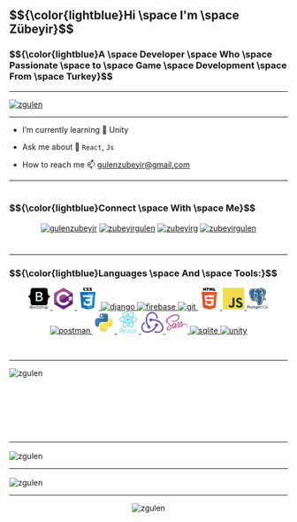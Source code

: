 

<h2 size= "2">$${\color{lightblue}Hi \space I'm \space Zübeyir}$$ </h2>
<h3 align="left">$${\color{lightblue}A \space Developer \space Who \space Passionate \space to \space Game \space Development \space From \space Turkey}$$</h3>
<hr>
<p align="left"> <a href="https://github.com/ryo-ma/github-profile-trophy"><img src="https://github-profile-trophy.vercel.app/?username=zgulen" alt="zgulen" /></a> </p>
<hr >

- I’m currently learning 🌱 Unity

- Ask me about 💬 `React`, `Js`

- How to reach me 📫 gulenzubeyir@gmail.com
</p>
<hr>
<h1></h1>
<h3 align="left">$${\color{lightblue}Connect \space With \space Me}$$</h3>
<p align="center">
<a href="https://twitter.com/gulenzubeyir" target="blank"><img align="center" src="https://raw.githubusercontent.com/rahuldkjain/github-profile-readme-generator/master/src/images/icons/Social/twitter.svg" alt="gulenzubeyir" height="30" width="40" /></a>
<a href="https://linkedin.com/in/zubeyirgulen" target="blank"><img align="center" src="https://raw.githubusercontent.com/rahuldkjain/github-profile-readme-generator/master/src/images/icons/Social/linked-in-alt.svg" alt="zubeyirgulen" height="30" width="40" /></a>
<a href="https://fb.com/zubeyirg" target="blank"><img align="center" src="https://raw.githubusercontent.com/rahuldkjain/github-profile-readme-generator/master/src/images/icons/Social/facebook.svg" alt="zubeyirg" height="30" width="40" /></a>
<a href="https://instagram.com/zubeyirgulen" target="blank"><img align="center" src="https://raw.githubusercontent.com/rahuldkjain/github-profile-readme-generator/master/src/images/icons/Social/instagram.svg" alt="zubeyirgulen" height="30" width="40" /></a>
</p>
<h1></h1>
<hr>


<h3 align="left">$${\color{lightblue}Languages \space And \space Tools:}$$</h3>
<p align="center"> <a href="https://getbootstrap.com" target="_blank" rel="noreferrer"><img src="https://raw.githubusercontent.com/devicons/devicon/master/icons/bootstrap/bootstrap-plain-wordmark.svg" alt="bootstrap" width="40" height="40"/> </a> <a href="https://www.w3schools.com/cs/" target="_blank" rel="noreferrer"> <img src="https://raw.githubusercontent.com/devicons/devicon/master/icons/csharp/csharp-original.svg" alt="csharp" width="40" height="40"/> </a> <a href="https://www.w3schools.com/css/" target="_blank" rel="noreferrer"> <img src="https://raw.githubusercontent.com/devicons/devicon/master/icons/css3/css3-original-wordmark.svg" alt="css3" width="40" height="40"/> </a> <a href="https://www.djangoproject.com/" target="_blank" rel="noreferrer"> <img src="https://cdn.worldvectorlogo.com/logos/django.svg" alt="django" width="40" height="40"/> </a> <a href="https://firebase.google.com/" target="_blank" rel="noreferrer"> <img src="https://www.vectorlogo.zone/logos/firebase/firebase-icon.svg" alt="firebase" width="40" height="40"/> </a> <a href="https://git-scm.com/" target="_blank" rel="noreferrer"> <img src="https://www.vectorlogo.zone/logos/git-scm/git-scm-icon.svg" alt="git" width="40" height="40"/> </a> <a href="https://www.w3.org/html/" target="_blank" rel="noreferrer"> <img src="https://raw.githubusercontent.com/devicons/devicon/master/icons/html5/html5-original-wordmark.svg" alt="html5" width="40" height="40"/> </a> <a href="https://developer.mozilla.org/en-US/docs/Web/JavaScript" target="_blank" rel="noreferrer"> <img src="https://raw.githubusercontent.com/devicons/devicon/master/icons/javascript/javascript-original.svg" alt="javascript" width="40" height="40"/> </a> <a href="https://www.postgresql.org" target="_blank" rel="noreferrer"> <img src="https://raw.githubusercontent.com/devicons/devicon/master/icons/postgresql/postgresql-original-wordmark.svg" alt="postgresql" width="40" height="40"/> </a> <a href="https://postman.com" target="_blank" rel="noreferrer"> <img src="https://www.vectorlogo.zone/logos/getpostman/getpostman-icon.svg" alt="postman" width="40" height="40"/> </a> <a href="https://www.python.org" target="_blank" rel="noreferrer"> <img src="https://raw.githubusercontent.com/devicons/devicon/master/icons/python/python-original.svg" alt="python" width="40" height="40"/> </a> <a href="https://reactjs.org/" target="_blank" rel="noreferrer"> <img src="https://raw.githubusercontent.com/devicons/devicon/master/icons/react/react-original-wordmark.svg" alt="react" width="40" height="40"/> </a> <a href="https://redux.js.org" target="_blank" rel="noreferrer"> <img src="https://raw.githubusercontent.com/devicons/devicon/master/icons/redux/redux-original.svg" alt="redux" width="40" height="40"/> </a> <a href="https://sass-lang.com" target="_blank" rel="noreferrer"> <img src="https://raw.githubusercontent.com/devicons/devicon/master/icons/sass/sass-original.svg" alt="sass" width="40" height="40"/> </a> <a href="https://www.sqlite.org/" target="_blank" rel="noreferrer"> <img src="https://www.vectorlogo.zone/logos/sqlite/sqlite-icon.svg" alt="sqlite" width="40" height="40"/> </a> <a href="https://unity.com/" target="_blank" rel="noreferrer"> <img src="https://www.vectorlogo.zone/logos/unity3d/unity3d-icon.svg" alt="unity" width="40" height="40"/> </a> </p><br/>

<hr>
<p><img align="left" src="https://github-readme-stats.vercel.app/api/top-langs?username=zgulen&show_icons=true&locale=en&layout=compact" alt="zgulen" /></p>
<br /><br /><br /><br /><br /><br /><br /><hr>
<p><img align="center" src="https://github-readme-stats.vercel.app/api?username=zgulen&show_icons=true&locale=en" alt="zgulen" /></p>
<hr>
<p><img align="center" src="https://github-readme-streak-stats.herokuapp.com/?user=zgulen&" alt="zgulen" /></p>
<hr>
<p align="center"> <img src="https://komarev.com/ghpvc/?username=zgulen&label=Profile%20views&color=0e75b6&style=flat" alt="zgulen" /> </p>
